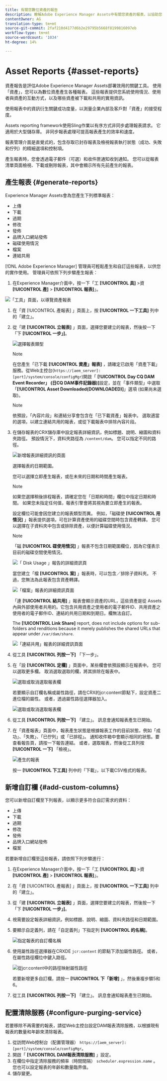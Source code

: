 ```yaml
---
title: 有關您數位資產的報告
description: 瞭解Adobe Experience Manager Assets中有關您資產的報表，以協助您瞭解數位資產的使用、活動和分享。
contentOwner: AG
translation-type: tm+mt
source-git-commit: 2faf210d4177d6b2e29795b5668f8199816097eb
workflow-type: tm+mt
source-wordcount: '1034'
ht-degree: 14%

---
```



# Asset Reports {#asset-reports}

資產報告是評估Adobe Experience Manager Assets部署效用的關鍵工具。 使用「資產」，您可以為數位資產產生各種報表。 這些報表提供您系統使用情況、使用者與資產的互動方式，以及哪些資產被下載和共用的實用資訊。

使用報表中的資訊衍生關鍵成功度量，以測量企業內部及客戶對「資產」的接受程度。

Assets reporting framework使用Sling作業以有序方式非同步處理報表請求。 它適用於大型儲存庫。 非同步報表處理可提高報表產生的效率和速度。

報表管理介面是直覺式的，包含存取已封存報表及檢視報表執行狀態（成功、失敗和佇列）的精細選項和控制項。

產生報表時，您會透過電子郵件（可選）和收件匣通知收到通知。 您可以從報表清單頁面檢視、下載或刪除報表，其中會顯示所有先前產生的報表。

## 產生報表 {#generate-reports}

Experience Manager Assets會為您產生下列標準報表：

* 上傳
* 下載
* 過期
* 修改
* 發佈
* 品牌入口網站發佈
* 磁碟使用情況
* 檔案
* 連結共用

[!DNL Adobe Experience Manager] 管理員可輕鬆產生和自訂這些報表，以供您的實作使用。 管理員可依照下列步驟產生報表：

1. 在Experience Manager介面中，按一下「工 **[!UICONTROL 具]** >資 **[!UICONTROL 產]** > **[!UICONTROL 報表]**」。

![「工具」頁面，以導覽資產報表](assets/AssetsReportNavigation.png)

1. 在「資 [!UICONTROL 產報表] 」頁面上，按 **[!UICONTROL 一下工具]** 列中的「建立」。
1. 從「建 **[!UICONTROL 立報表]** 」頁面，選擇您要建立的報表，然後按一下「下 **[!UICONTROL 一步」]**。

   ![選擇報表類型](assets/choose_report.png)

   >[!NOTE]
   >
   >在您產生「已下載 **[!UICONTROL 資產」報表]** ，請確定已啟用「資產下載」服務。從Web主控台(`https://[aem_server]:[port]/system/console/configMgr`)開啟「 **[!UICONTROL Day CQ DAM Event Recorder」 (日CQ DAM事件記錄器)]**&#x200B;設定，並在「事件類型」中選取「**[!UICONTROL Asset Downloaded(DOWNLOADED)]**」選項 (如果尚未選取)。

   >[!NOTE]
   >
   >依預設，「內容片段」和連結分享會包含在「已下載資產」報表中。 選取適當的選項，以建立連結共用的報表，或從下載報表中排除內容片段。

1. 在儲存報表的CRX儲存庫中設定報表詳細資訊，例如標題、說明、縮圖和資料夾路徑。 預設情況下，資料夾路徑為 `/content/dam`。 您可以指定不同的路徑。

   ![新增報表詳細資訊的頁面](assets/report_configuration.png)

   選擇報表的日期範圍。

   您可以選擇立即產生報表，或在未來的日期和時間產生報表。

   >[!NOTE]
   >
   >如果您選擇稍後排程報表，請確定您在「日期和時間」欄位中指定日期和時間。 如果您未指定任何值，報表引擎會將其視為要立即產生的報表。

   設定欄位可能會因您建立的報表類型而異。 例如，「磁碟使 **[!UICONTROL 用情況]** 」報表提供選項，可在計算資產使用的磁碟空間時包含資產轉譯。 您可以選擇在子資料夾中包含或排除資產，以便計算磁碟使用情況。

   >[!NOTE]
   >
   >「磁 **[!UICONTROL 碟使用情況]** 」報表不包含日期範圍欄位，因為它僅表示目前的磁碟空間使用情況。

   ![「 Disk Usage 」報告的詳細資訊頁](assets/disk_usage_configuration.png)

   當您建立「檔 **[!UICONTROL 案]** 」報表時，可以包含／排除子資料夾。 不過，您無法為此報表包含資產轉譯。

   ![「檔案」報表的詳細資訊頁面](assets/files_report.png)

   「連 **[!UICONTROL 結共用]** 」報表會顯示資產的URL，這些資產是從 Assets內與外部使用者共用的。它包含共用資產之使用者的電子郵件ID、共用資產之使用者的電子郵件ID、連結的共用日期和到期日。欄無法自訂。

   The **[!UICONTROL Link Share]** report, does not include options for sub-folders and renditions because it merely publishes the shared URLs that appear under `/var/dam/share`.

   ![「連結共用」報表的詳細資訊頁面](assets/link_share.png)

1. 從工具 **[!UICONTROL 列按一下]** 「下一步」。

1. 在「設 **[!UICONTROL 定欄]** 」頁面中，某些欄會依預設顯示在報表中。 您可以選取更多欄。 取消選取選取的欄，將其排除在報表中。

   ![選取或取消選取報表欄](assets/configure_columns.png)

   若要顯示自訂欄名稱或屬性路徑，請在CRX的jcr:content節點下，設定資產二進位檔的屬性。 或者，透過屬性路徑選擇器加入。

   ![選取或取消選取報表欄](assets/custom_columns.png)

1. 從工具 **[!UICONTROL 列按一下]** 「建立」。 訊息會通知報表產生已開始。
1. 在「資產報表」頁面中，報表產生狀態是根據報表工作的目前狀態，例如「成功」、「失敗」、「已佇列」或「已排程」。 通知收件箱中會顯示相同的狀態。要查看報告頁，請按一下報告連結。 或者，選取報表，然後從工具列按 **[!UICONTROL 一下]** 「檢視」。

   ![產生的報表](assets/report_page.png)

   按一 **[!UICONTROL 下工具]** 列中的「下載」，以下載CSV格式的報表。

## 新增自訂欄 {#add-custom-columns}

您可以新增自訂欄至下列報表，以顯示更多符合自訂需求的資料：

* 上傳
* 下載
* 過期
* 修改
* 發佈
* 品牌入口網站發佈
* 檔案

若要新增自訂欄至這些報表，請依照下列步驟進行：

1. 在Experience Manager介面中，按一下「工 **[!UICONTROL 具]** >資 **[!UICONTROL 產]** > **[!UICONTROL 報表]**」。
1. 在「資 [!UICONTROL 產報表] 」頁面上，按 **[!UICONTROL 一下工具]** 列中的「建立」。

1. 從「建 **[!UICONTROL 立報表]** 」頁面，選擇您要建立的報表，然後按一下「下 **[!UICONTROL 一步」]**。
1. 視需要設定報表詳細資訊，例如標題、說明、縮圖、資料夾路徑和日期範圍。

1. 要顯示自定義列，請在「自定義列」下指定列 **[!UICONTROL 的名稱]**。

   ![指定報表的自訂欄名稱](assets/custom_columns-1.png)

1. 使用屬性路徑選擇器在CRXDE `jcr:content` 的節點下添加屬性路徑。 或者，在屬性路徑欄位中鍵入路徑。

   ![從jcr:content中的路徑映射屬性路徑](assets/property_picker.png)

   若要新增更多自訂欄，請按一 **[!UICONTROL 下「新增]** 」，然後重複步驟5和6。

1. 從工具 **[!UICONTROL 列按一下]** 「建立」。 訊息會通知報表產生已開始。

## 配置清除服務 {#configure-purging-service}

若要移除不再需要的報表，請從Web主控台設定DAM報表清除服務，以根據現有報表的數量和年齡來清除報表。

1. 從訪問Web控制台（配置管理器） `https://[aem_server]:[port]/system/console/configMgr`。
1. 開啟「 **[!UICONTROL DAM報表清除服務]** 」設定。
1. 在欄位中指定清除服務的頻率（時間間隔） `scheduler.expression.name` 。 您也可以設定報表的年齡和數量臨界值。
1. 儲存變更。
